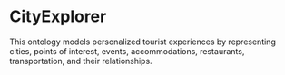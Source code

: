 # CityExplorer
This ontology models personalized tourist experiences by representing cities, points of interest, events, accommodations, restaurants, transportation, and their relationships.
